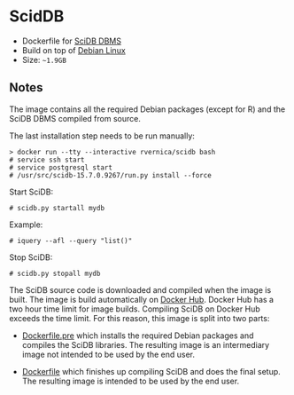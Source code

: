 ScidDB
======

*   Dockerfile for [SciDB DBMS](http://www.paradigm4.com/)
*   Build on top of [Debian Linux](https://www.debian.org/)
*   Size: `~1.9GB`

Notes
-----

The image contains all the required Debian packages (except for R) and
the SciDB DBMS compiled from source.

The last installation step needs to be run manually:

    > docker run --tty --interactive rvernica/scidb bash
    # service ssh start
    # service postgresql start
    # /usr/src/scidb-15.7.0.9267/run.py install --force

Start SciDB:

    # scidb.py startall mydb

Example:

    # iquery --afl --query "list()"

Stop SciDB:

    # scidb.py stopall mydb

The SciDB source code is downloaded and compiled when the image is
built. The image is build automatically on
[Docker Hub](https://hub.docker.com/). Docker Hub has a two hour time
limit for image builds. Compiling SciDB on Docker Hub exceeds the time
limit. For this reason, this image is split into two parts:

*
  [Dockerfile.pre](https://github.com/rvernica/Dockerfile/blob/master/scidb/Dockerfile.pre)
  which installs the required Debian packages and compiles the SciDB
  libraries. The resulting image is an intermediary image not intended
  to be used by the end user.

*
  [Dockerfile](https://github.com/rvernica/Dockerfile/blob/master/scidb/Dockerfile)
  which finishes up compiling SciDB and does the final setup. The
  resulting image is intended to be used by the end user.
